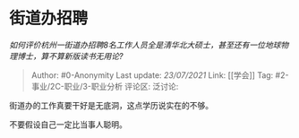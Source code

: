 # 街道办招聘
*如何评价杭州一街道办招聘8名工作人员全是清华北大硕士，甚至还有一位地球物理博士，算不算新版读书无用论?*

> Author: #0-Anonymity
> Last update: *23/07/2021*
> Link: [[学会]]
> Tag: #2-事业/2C-职业/3-职业分析
> 评论区:
> 泛讨论:

街道办的工作真要干好是无底洞，这点学历说实在的不够。

不要假设自己一定比当事人聪明。
